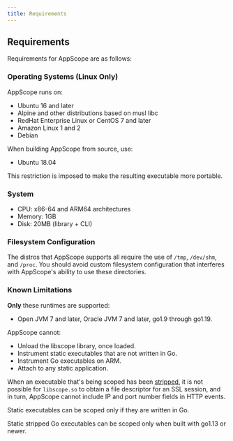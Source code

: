 ```yaml
---
title: Requirements
---
```


## Requirements

Requirements for AppScope are as follows:

### Operating Systems (Linux Only)

AppScope runs on:

- Ubuntu 16 and later
- Alpine and other distributions based on musl libc
- RedHat Enterprise Linux or CentOS 7 and later
- Amazon Linux 1 and 2
- Debian

When building AppScope from source, use:

- Ubuntu 18.04

This restriction is imposed to make the resulting executable more portable.

### System

- CPU: x86-64 and ARM64 architectures
- Memory: 1GB
- Disk: 20MB (library + CLI)

### Filesystem Configuration

The distros that AppScope supports all require the use of `/tmp`, `/dev/shm`, and `/proc`. You should avoid custom filesystem configuration that interferes with AppScope's ability to use these directories.

### Known Limitations

**Only** these runtimes are supported: 

- Open JVM 7 and later, Oracle JVM 7 and later, go1.9 through go1.19.

AppScope cannot:

- Unload the libscope library, once loaded.
- Instrument static executables that are not written in Go.
- Instrument Go executables on ARM.
- Attach to any static application.

When an executable that's being scoped has been [stripped](https://en.wikipedia.org/wiki/Strip_(Unix)), it is not possible for `libscope.so` to obtain a file descriptor for an SSL session, and in turn, AppScope cannot include IP and port number fields in HTTP events.

Static executables can be scoped only if they are written in Go.

Static stripped Go executables can be scoped only when built with go1.13 or newer.
